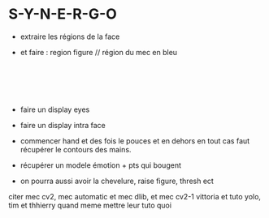 # S-Y-N-E-R-G-O


- extraire les régions de la face


- et faire : region figure // région du mec en bleu




<br><br><br><br>

- faire un display eyes

- faire un display intra face

- commencer hand et des fois le pouces et en dehors en tout cas faut récupérer le contours des mains.

- récupérer un modele émotion + pts qui bougent

- on pourra aussi avoir la chevelure, raise figure, thresh ect












citer mec cv2, mec automatic et mec dlib, et mec cv2-1 vittoria et tuto yolo, tim et thhierry quand meme mettre leur tuto quoi
